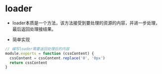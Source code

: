# loader
- loader本质是一个方法，该方法接受到要处理的资源的内容，并进一步处理，最后返回处理接结果。

- 简单实现
```js
// 编写loader需要返回处理后的内容
module.exports = function (cssContent) {
  cssContent = cssContent.replace('0', '0px')
  return cssContent
}
```
